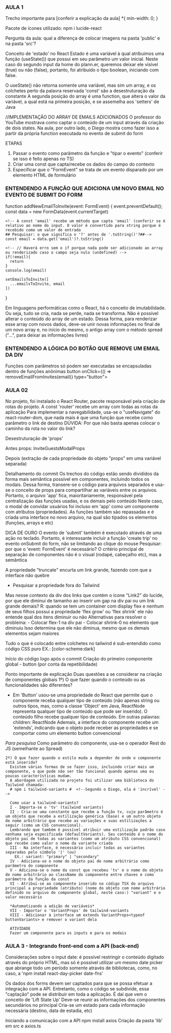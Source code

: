 ### AULA 1 ###

Trecho importante para [conferir a explicação da aula]
*{
    min-width: 0;
}

Pacote de ícones utilizado: npm i lucide-react

Pergunta da aula: qual a diferença de colocar imagens na pasta 'public' e na pasta 'src'?

Conceito de 'estado' no React
Estado é uma variável à qual atribuimos uma função (useState()) que possui em seu parâmetro um valor inicial. Neste caso do segundo input da home do plann.er, queremos deixar ele visível (true) ou não (false), portanto, foi atribuído o tipo boolean, iniciando com false.

O useState() não retorna somente uma variável, mas sim um array, e os colchetes perto da palavra reservada 'const' são a desestruturação da constante
A segunda posição do array é uma function, que altera o valor da variável, a qual está na primeira posição, e se assemelha aos 'setters' de Java

//IMPLEMENTAÇÃO DO ARRAY DE EMAILS ADICIONADOS
O professor do YouTube mostrava como captar o conteúdo de um input através da criação de dois states. Na aula, por outro lado, o Diego mostra como fazer isso a partir da própria function executada no evento de submit do form

ETAPAS
1) Passar o evento como parâmetro da função e "tipar o evento" (conferir se isso é feito apenas no TS)
2) Criar uma const que capta/recebe os dados do campo do contexto
3) Especificar que o "FormEvent" se trata de um evento disparado por um elemento HTML de formulário

  ### ENTENDENDO A FUNÇÃO QUE ADICIONA UM NOVO EMAIL NO EVENTO DE SUBMIT DO FORM
  function addNewEmailToInvite(event: FormEvent<HTMLFormElement>) { 
    <!-- Especificar o tipo de evento é exclusivo do TS -->
    event.preventDefault();
    <!-- A const 'data' recebe o valor vigente do input (conferir se FormData é uma function) -->
    const data = new FormData(event.currentTarget)

    <!-- A const 'email' recebe um método que capta 'email' (conferir se é relativo ao nome do input. O valor é convertido para string porque é recebido como um valor de entrada 
    ## Pesquisar: o que significa o '?' antes de '.toString()'?##-->
    const email = data.get('email')?.toString()

    <!-- // Haverá erro sem o if porque nada pode ser adicionado ao array ou renderizado caso o campo seja nulo (undefined) -->
    if(!email){
      return
    }
    console.log(email)

    setEmailsToInvite([
      ...emailsToInvite, email
    ])
  }

Em linguagens performáticas como o React, há o conceito de imutabilidade. Ou seja, tudo se cria, nada se perde, nada se transforma. Não é possível alterar o conteúdo do array de um estado. Dessa forma, para renderizar esse array com novos dados, deve-se unir novas informações no final de um novo array e, no início do mesmo, o antigo array com o método spread ("...", para deixar as informações livres)

### ENTENDENDO A LÓGICA DO BOTÃO QUE REMOVE UM EMAIL DA DIV
Funções com parâmetros só podem ser executadas se encapsuladas dentro de funções anônimas
button onClick={() => removeEmailFromInvites(email)} type="button">
                        <X className="size-4 text-zinc-400" />
                      </button>

### AULA 02 ###
No projeto, foi instalado o React Router, pacote responsável pela criação de rotas do projeto. A const 'router' recebe um array com todas as rotas da aplicação
Para implementar a navegabilidade, usa-se o "useNavigate" do react-router-dom, que nada mais é que uma função que recebe como parâmetro o link de destino 
DÚVIDA: Por que não basta apenas colocar o caminho da rota no valor do link?

Desestruturação de 'props'

Antes
props: InviteGuestsModalProps

Depois (extração de cada propriedade do objeto "props" em uma variável separada)

Detalhamento do commit
Os trechos do código estão sendo divididos da forma mais semântica possível em componentes, incluindo todos os modais. Dessa forma, transere-se o código para arquivos separados e usa-se o conceito de props para compartilhar as variáveis entre os arquivos. Portanto, o arquivo 'app' fica, maioritariamente, responsável pela centralização das funções usadas, e os demais pelo conteúdo
Neste caso, o modal de convidar usuários foi incluso em 'app' como um componente com atributos (propriedades). As funções também são repassadas e é criada uma interface no novo arquivo, na qual são tipados os elementos (funções, arrays e etc)

DICA DE OURO
O evento de 'submit' também é executado através de uma ação no teclado. Portanto, é interessante incluir a função 'create trip' no evento onSubmit do form, não se limitando ao clique do mouse
Pesquisar: por que o 'event: FormEvent<HTMLFormElement>' é necessário?
O critério principal de separação de componentes não é o visual (rodapé, cabeçalho etc), mas a semântica

A propriedade "truncate" encurta um link grande, fazendo com que a interface não quebre
 - Pesquisar a propriedade fora do Tailwind

 Mas nesse contexto da div dos links que contém o ícone "Link2" do lucide, por que ele diminui de tamanho ao inserir um gap na div pai ou um link grande demais?
 R: quando se tem um container com display flex e nenhum de seus filhos possui a propriedade 'flex grow' ou 'flex shrink' ele não entende qual dos itens diminuir ou não
 Alternativas para resolver o problema:
    - Colocar flex-1 na div pai
    - Colocar shrink-0 no elemento que diminuiu 
    Isso determina que ele não diminua, mesmo que os demais elementos sejam maiores

Tudo o que é colocado entre colchetes no tailwind é sub-entendido como código CSS puro
EX.: [color-scheme:dark] <!--Altera a cor do ícone do data picker-->

Início do código logo após o commit
  Criação do primeiro componente global - button (por conta da repetibilidade)

  Ponto importante de explicação
  Duas questões a se considerar na criação de componentes globais
  1º) O que fazer quando o conteúdo ou as funcionalidades são diferentes?
  -  Em 'Button' usou-se uma propriedade do React que permite que o componente receba qualquer tipo de conteúdo (não apenas string ou outros tipos, mas, como a classe 'Object' em Java, ReactNode representa qualquer tipo de conteúdo que pode ser inserido).
  O conteúdo filho recebe qualquer tipo de conteúdo. Em outras palavras:
  children: ReactNode
  Ademais, a interface do componente recebe um 'extends', indicando que o objeto pode receber as propriedades e se comportar como um elemento button convencional

  _Para pesquisa_
  Como parâmetro do componente, usa-se o operador Rest do JS (semelhante ao Spread)

    2º) O que fazer quando o estilo muda a depender de onde o componente está inserido?
      Existem várias formas de se fazer isso, incluindo criar mais um componente, o que pode não ser tão funcional quando apenas uma ou poucas características mudam.
      A abordagem utilizada no projeto foi utilizar uma biblioteca do Tailwind chamada:
      # npm i tailwind-variants #  <!--Segundo o Diego, ela é 'incrível' -->

      Como usar a tailwind-variants?
      I - Importa-se o 'tv' (tailwind variants)
      II - Cria-se uma constante que recebe a função tv, cujo parâmetro é um objeto que recebe a estilização genérica (base) e um outro objeto de nome arbitrário que recebe as variações e suas estilizações a seguir (como um CSS convencional).
      Lembrando que também é possível atribuir uma estilização padrão caso nenhuma seja especificada (defaultVariants). Seu conteúdo é o nome do objeto pai de todas as variantes (como um atributo CSS convencional) que recebe como valor o nome da variante criada
      III - Na interface, é necessário incluir todas as variantes separadas pelo símbolo '|' (ou)
        EX.: variant: "primary" | "secondary"
      IV - Adiciona-se o nome do objeto pai de nome arbitrário como parâmetro do componente
      V - Adiciona-se o nome da const que recebeu 'tv' e o nome do objeto de nome arbitrário ao className do componente entre chaves e como parâmetro da função da const
      VI - Atribui-se ao componente inserido no código TSX do arquivo principal a propriedade (atributo) (nome do objeto com nome arbitrário definido no arquivo do componente global, neste caso:) "variant" e o valor necessário

      *Automatizando a adição de variáveis*
      VII - Importar o 'VariantProps' de tailwind-variants
      VIII - Adicionar à interface um extends VariantProps<typeof buttonVariants> e remover o variant dela

      ATIVIDADE
      Fazer um componente para os inputs e para os modais

### AULA 3 - Integrando front-end com a API (back-end) ###
Considerações sobre o input date: é possível restringir o conteúdo digitado através do próprio HTML, mas só é possível utilizar um mesmo date picker que abrange todo um período somente através de bibliotecas, como, no caso, a 'npm install react-day-picker date-fns'

Os dados dos forms devem ser captados para que se possa efetuar a integração com a API. Entretanto, como o código se subdivide, essa "captação" pode se distribuir em toda a aplicação. É daí que vem o conceito de 'Lift State Up'
Deve-se reunir as informações dos componentes secundários no principal
Cria-se um estado para cada informação necessária (destino, data de estadia, etc)

Iniciando a comunicação com a API
npm install axios
Criação da pasta 'lib' em src e axios.ts